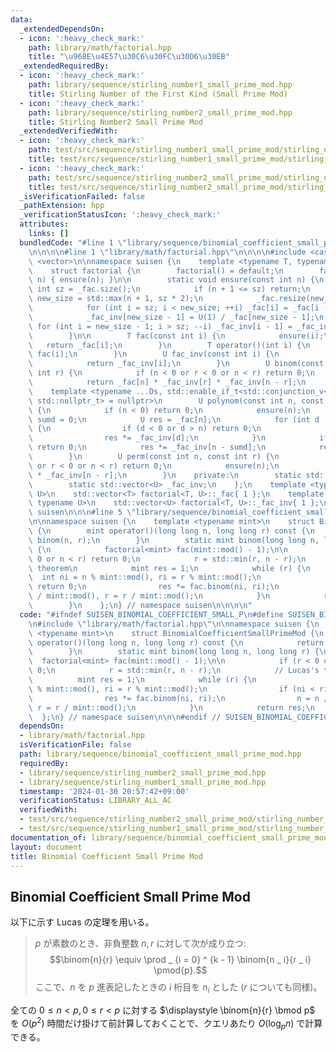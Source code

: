 ```yaml
---
data:
  _extendedDependsOn:
  - icon: ':heavy_check_mark:'
    path: library/math/factorial.hpp
    title: "\u968E\u4E57\u30C6\u30FC\u30D6\u30EB"
  _extendedRequiredBy:
  - icon: ':heavy_check_mark:'
    path: library/sequence/stirling_number1_small_prime_mod.hpp
    title: Stirling Number of the First Kind (Small Prime Mod)
  - icon: ':heavy_check_mark:'
    path: library/sequence/stirling_number2_small_prime_mod.hpp
    title: Stirling Number2 Small Prime Mod
  _extendedVerifiedWith:
  - icon: ':heavy_check_mark:'
    path: test/src/sequence/stirling_number1_small_prime_mod/stirling_number_of_the_first_kind_small_p_large_n.test.cpp
    title: test/src/sequence/stirling_number1_small_prime_mod/stirling_number_of_the_first_kind_small_p_large_n.test.cpp
  - icon: ':heavy_check_mark:'
    path: test/src/sequence/stirling_number2_small_prime_mod/stirling_number_of_the_second_kind_small_p_large_n.test.cpp
    title: test/src/sequence/stirling_number2_small_prime_mod/stirling_number_of_the_second_kind_small_p_large_n.test.cpp
  _isVerificationFailed: false
  _pathExtension: hpp
  _verificationStatusIcon: ':heavy_check_mark:'
  attributes:
    links: []
  bundledCode: "#line 1 \"library/sequence/binomial_coefficient_small_prime_mod.hpp\"\
    \n\n\n\n#line 1 \"library/math/factorial.hpp\"\n\n\n\n#include <cassert>\n#include\
    \ <vector>\n\nnamespace suisen {\n    template <typename T, typename U = T>\n\
    \    struct factorial {\n        factorial() = default;\n        factorial(int\
    \ n) { ensure(n); }\n\n        static void ensure(const int n) {\n           \
    \ int sz = _fac.size();\n            if (n + 1 <= sz) return;\n            int\
    \ new_size = std::max(n + 1, sz * 2);\n            _fac.resize(new_size), _fac_inv.resize(new_size);\n\
    \            for (int i = sz; i < new_size; ++i) _fac[i] = _fac[i - 1] * i;\n\
    \            _fac_inv[new_size - 1] = U(1) / _fac[new_size - 1];\n           \
    \ for (int i = new_size - 1; i > sz; --i) _fac_inv[i - 1] = _fac_inv[i] * i;\n\
    \        }\n\n        T fac(const int i) {\n            ensure(i);\n         \
    \   return _fac[i];\n        }\n        T operator()(int i) {\n            return\
    \ fac(i);\n        }\n        U fac_inv(const int i) {\n            ensure(i);\n\
    \            return _fac_inv[i];\n        }\n        U binom(const int n, const\
    \ int r) {\n            if (n < 0 or r < 0 or n < r) return 0;\n            ensure(n);\n\
    \            return _fac[n] * _fac_inv[r] * _fac_inv[n - r];\n        }\n    \
    \    template <typename ...Ds, std::enable_if_t<std::conjunction_v<std::is_integral<Ds>...>,\
    \ std::nullptr_t> = nullptr>\n        U polynom(const int n, const Ds& ...ds)\
    \ {\n            if (n < 0) return 0;\n            ensure(n);\n            int\
    \ sumd = 0;\n            U res = _fac[n];\n            for (int d : { ds... })\
    \ {\n                if (d < 0 or d > n) return 0;\n                sumd += d;\n\
    \                res *= _fac_inv[d];\n            }\n            if (sumd > n)\
    \ return 0;\n            res *= _fac_inv[n - sumd];\n            return res;\n\
    \        }\n        U perm(const int n, const int r) {\n            if (n < 0\
    \ or r < 0 or n < r) return 0;\n            ensure(n);\n            return _fac[n]\
    \ * _fac_inv[n - r];\n        }\n    private:\n        static std::vector<T> _fac;\n\
    \        static std::vector<U> _fac_inv;\n    };\n    template <typename T, typename\
    \ U>\n    std::vector<T> factorial<T, U>::_fac{ 1 };\n    template <typename T,\
    \ typename U>\n    std::vector<U> factorial<T, U>::_fac_inv{ 1 };\n} // namespace\
    \ suisen\n\n\n#line 5 \"library/sequence/binomial_coefficient_small_prime_mod.hpp\"\
    \n\nnamespace suisen {\n    template <typename mint>\n    struct BinomialCoefficientSmallPrimeMod\
    \ {\n        mint operator()(long long n, long long r) const {\n            return\
    \ binom(n, r);\n        }\n        static mint binom(long long n, long long r)\
    \ {\n            factorial<mint> fac(mint::mod() - 1);\n\n            if (r <\
    \ 0 or n < r) return 0;\n            r = std::min(r, n - r);\n            // Lucas's\
    \ theorem\n            mint res = 1;\n            while (r) {\n              \
    \  int ni = n % mint::mod(), ri = r % mint::mod();\n                if (ni < ri)\
    \ return 0;\n                res *= fac.binom(ni, ri);\n                n = n\
    \ / mint::mod(), r = r / mint::mod();\n            }\n            return res;\n\
    \        }\n    };\n} // namespace suisen\n\n\n\n"
  code: "#ifndef SUISEN_BINOMIAL_COEFFICIENT_SMALL_P\n#define SUISEN_BINOMIAL_COEFFICIENT_SMALL_P\n\
    \n#include \"library/math/factorial.hpp\"\n\nnamespace suisen {\n    template\
    \ <typename mint>\n    struct BinomialCoefficientSmallPrimeMod {\n        mint\
    \ operator()(long long n, long long r) const {\n            return binom(n, r);\n\
    \        }\n        static mint binom(long long n, long long r) {\n          \
    \  factorial<mint> fac(mint::mod() - 1);\n\n            if (r < 0 or n < r) return\
    \ 0;\n            r = std::min(r, n - r);\n            // Lucas's theorem\n  \
    \          mint res = 1;\n            while (r) {\n                int ni = n\
    \ % mint::mod(), ri = r % mint::mod();\n                if (ni < ri) return 0;\n\
    \                res *= fac.binom(ni, ri);\n                n = n / mint::mod(),\
    \ r = r / mint::mod();\n            }\n            return res;\n        }\n  \
    \  };\n} // namespace suisen\n\n\n#endif // SUISEN_BINOMIAL_COEFFICIENT_SMALL_P\n"
  dependsOn:
  - library/math/factorial.hpp
  isVerificationFile: false
  path: library/sequence/binomial_coefficient_small_prime_mod.hpp
  requiredBy:
  - library/sequence/stirling_number2_small_prime_mod.hpp
  - library/sequence/stirling_number1_small_prime_mod.hpp
  timestamp: '2024-01-30 20:57:42+09:00'
  verificationStatus: LIBRARY_ALL_AC
  verifiedWith:
  - test/src/sequence/stirling_number2_small_prime_mod/stirling_number_of_the_second_kind_small_p_large_n.test.cpp
  - test/src/sequence/stirling_number1_small_prime_mod/stirling_number_of_the_first_kind_small_p_large_n.test.cpp
documentation_of: library/sequence/binomial_coefficient_small_prime_mod.hpp
layout: document
title: Binomial Coefficient Small Prime Mod
---
```

## Binomial Coefficient Small Prime Mod

以下に示す Lucas の定理を用いる。

> $p$ が素数のとき、非負整数 $n, r$ に対して次が成り立つ:
> $$\binom{n}{r} \equiv \prod _ {i = 0} ^ {k - 1} \binom{n _ i}{r _ i} \pmod{p}.$$
> ここで、$n$ を $p$ 進表記したときの $i$ 桁目を $n_i$ とした ($r$ についても同様)。

全ての $0\leq n\lt p,0\leq r\lt p$ に対する $\displaystyle \binom{n}{r} \bmod p$ を $O(p ^ 2)$ 時間だけ掛けて前計算しておくことで、クエリあたり $O(\log _ p n)$ で計算できる。
